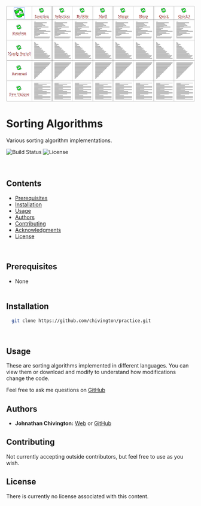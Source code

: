 <p align="center">
  <img width='650' src='https://github.com/chivington/practice/blob/main/sort/sort.gif' alt='sort image'/>
</p>

# Sorting Algorithms
Various sorting algorithm implementations.

![Build Status](https://img.shields.io/badge/build-Stable-green.svg)
![License](https://img.shields.io/badge/license-NONE-lime.svg)
<br/><br/><br/>

## Contents
* [Prerequisites](https://github.com/chivington/practice/tree/master#prerequisites)
* [Installation](https://github.com/chivington/practice/tree/master#installation)
* [Usage](https://github.com/chivington/practice/tree/master#usage)
* [Authors](https://github.com/chivington/practice/tree/master#authors)
* [Contributing](https://github.com/chivington/practice/tree/master#contributing)
* [Acknowledgments](https://github.com/chivington/practice/tree/master#acknowledgments)
* [License](https://github.com/chivington/practice/tree/master#license)
<br/>

## Prerequisites
  * None
<br/><br/>


## Installation
```bash
  git clone https://github.com/chivington/practice.git
```
<br/>


## Usage
These are sorting algorithms implemented in different languages. You can view them or download and modify to understand how modifications change the code.

Feel free to ask me questions on [GitHub](https://github.com/chivington)


## Authors
* **Johnathan Chivington:** [Web](https://chivington.net) or [GitHub](https://github.com/chivington)

## Contributing
Not currently accepting outside contributors, but feel free to use as you wish.

## License
There is currently no license associated with this content.
<br/><br/>
